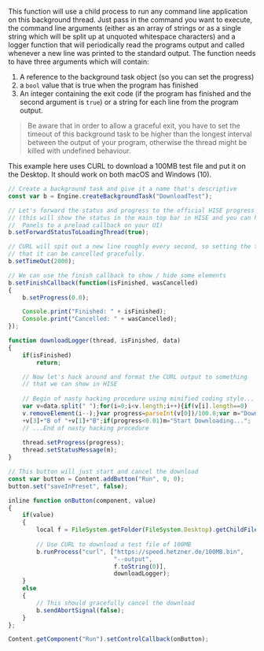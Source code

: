 This function will use a child process to run any command line application on this background thread. Just pass in the command you want to execute, the command line arguments (either as an array of strings or as a single string which will be split up at unquoted whitespace characters) and a logger function that will periodically read the programs output and called whenever a new line was printed to the standard output. The function needs to have three arguments which will contain:

1. A reference to the background task object (so you can set the progress)
2. a `bool` value that is true when the program has finished
3. An integer containing the exit code (if the program has finished and the second argument is `true`) or a string for each line from the program output.

> Be aware that in order to allow a graceful exit, you have to set the timeout of this background task to be higher than the longest interval between the output of your program, otherwise the thread might be killed with undefined behaviour.

This example here uses CURL to download a 100MB test file and put it on the Desktop. It should work on both macOS and Windows (10).

```javascript
// Create a background task and give it a name that's descriptive
const var b = Engine.createBackgroundTask("DownloadTest");

// Let's forward the status and progress to the official HISE progress system
// (this will show the status in the main top bar in HISE and you can hook up
//  Panels to a preload callback on your UI)
b.setForwardStatusToLoadingThread(true);

// CURL will spit out a new line roughly every second, so setting the timeout to 2 seconds will ensure 
// that it can be cancelled gracefully.
b.setTimeOut(2000);

// We can use the finish callback to show / hide some elements
b.setFinishCallback(function(isFinished, wasCancelled)
{
	b.setProgress(0.0);

	Console.print("Finished: " + isFinished);
	Console.print("Cancelled: " + wasCancelled);
});

function downloadLogger(thread, isFinished, data)
{
	if(isFinished)
		return;

	// Now let's hack around and format the CURL output to something
	// that we can show in HISE
	
	// Begin of nasty hacking procedure using minified coding style...
	var v=data.split(" ");for(i=0;i<v.length;i++){if(v[i].length==0)
	v.removeElement(i--);}var progress=parseInt(v[0])/100.0;var m="Downloading "
	+v[3]+"B of "+v[1]+"B";if(progress<0.01)m="Start Downloading...";
	// ...End of nasty hacking procedure
	
	thread.setProgress(progress);	
	thread.setStatusMessage(m);
}

// This button will just start and cancel the download
const var button = Content.addButton("Run", 0, 0);
button.set("saveInPreset", false);

inline function onButton(component, value)
{
	if(value)
	{
		local f = FileSystem.getFolder(FileSystem.Desktop).getChildFile("testfile.dat");
		
		// Use CURL to download a test file of 100MB
		b.runProcess("curl", ["https://speed.hetzner.de/100MB.bin",
							  "--output", 
							  f.toString(0)], 
							  downloadLogger);
	}
	else
	{
		// This should gracefully cancel the download
		b.sendAbortSignal(false);
	}
};

Content.getComponent("Run").setControlCallback(onButton);
```
